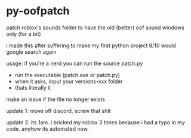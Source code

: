 # py-oofpatch
patch roblox's sounds folder to have the old (better) oof sound
windows only (for a bit)


i made this after suffering to make my first python project
8/10 would google search again

usage:
if you're a nerd you can run the source patch.py
- run the executable (patch.exe or patch.py)
- when it asks, input your versions-xxx folder
- thats literally it

make an issue if the file no longer exists 

update 1:
move off discord, screw that shit

update 2: 
its 1am. i bricked my roblox 3 times because i had a typo in my code. anyhow its automated now. 
